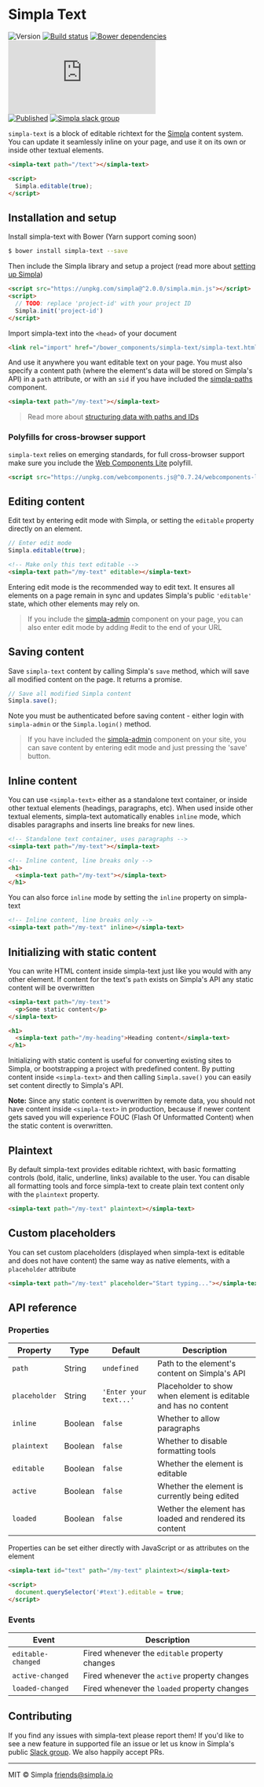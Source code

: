 # Simpla Text
![Version][bower-badge] [![Build status][travis-badge]][travis-url] [![Bower dependencies][bowerdeps-badge]][bowerdeps-url] ![Size][size-badge] <br> 
[![Published][webcomponents-badge]][webcomponents-url] [![Simpla slack group][slack-badge]][slack-url]

`simpla-text` is a block of editable richtext for the [Simpla](https://www.simpla.io) content system. You can update it seamlessly inline on your page, and use it on its own or inside other textual elements.

<!---
```
<custom-element-demo>
  <template>
    <script src="../webcomponentsjs/webcomponents-lite.js"></script>
    <link rel="import" href="simpla-text.html">

    <script src="https://unpkg.com/simpla@2.0.0-preview/simpla.js"></script>
    <script>
      Simpla.init('local');
    </script>
    <next-code-block></next-code-block>
  </template>
</custom-element-demo>
```
-->
```html
<simpla-text path="/text"></simpla-text>

<script>
  Simpla.editable(true);
</script>
```

## Installation and setup

Install simpla-text with Bower (Yarn support coming soon)

```sh
$ bower install simpla-text --save
```

Then include the Simpla library and setup a project (read more about [setting up Simpla](https://www.simpla.io/docs/guides/get-started))

```html
<script src="https://unpkg.com/simpla@^2.0.0/simpla.min.js"></script>
<script>
  // TODO: replace 'project-id' with your project ID
  Simpla.init('project-id')
</script>
```

Import simpla-text into the `<head>` of your document

```html
<link rel="import" href="/bower_components/simpla-text/simpla-text.html" async>
```

And use it anywhere you want editable text on your page. You must also specify a content path (where the element's data will be stored on Simpla's API) in a `path` attribute, or with an `sid` if you have included the [simpla-paths](https://github.com/SimplaElements/simpla-paths) component.

```html
<simpla-text path="/my-text"></simpla-text>
```

> Read more about [structuring data with paths and IDs](https://www.simpla.io/docs/guides/structuring-data)

### Polyfills for cross-browser support

`simpla-text` relies on emerging standards, for full cross-browser support make sure you include the [Web Components Lite](https://github.com/webcomponents/webcomponentsjs) polyfill.

```html
<script src="https://unpkg.com/webcomponents.js@^0.7.24/webcomponents-lite.min.js"></script>
```

## Editing content

Edit text by entering edit mode with Simpla, or setting the `editable` property directly on an element.

```js
// Enter edit mode
Simpla.editable(true);
```

```html
<!-- Make only this text editable -->
<simpla-text path="/my-text" editable></simpla-text>
```

Entering edit mode is the recommended way to edit text. It ensures all elements on a page remain in sync and updates Simpla's public `'editable'` state, which other elements may rely on.

> If you include the [simpla-admin](https://webcomponents.org/element/SimplaElements/simpla-admin) component on your page, you can also enter edit mode by adding #edit to the end of your URL

## Saving content

Save `simpla-text` content by calling Simpla's `save` method, which will save all modified content on the page. It returns a promise.

```js
// Save all modified Simpla content
Simpla.save();
```

Note you must be authenticated before saving content - either login with `simpla-admin` or the `Simpla.login()` method.

> If you have included the [simpla-admin](http://webcomponents.org/element/SimplaElements/simpla-admin) component on your site, you can save content by entering edit mode and just pressing the 'save' button.

## Inline content

You can use `<simpla-text>` either as a standalone text container, or inside other textual elements (headings, paragraphs, etc). When used inside other textual elements, simpla-text automatically enables `inline` mode, which disables paragraphs and inserts line breaks for new lines.

```html
<!-- Standalone text container, uses paragraphs -->
<simpla-text path="/my-text"></simpla-text>

<!-- Inline content, line breaks only -->
<h1>
  <simpla-text path="/my-text"></simpla-text>
</h1>
```

You can also force `inline` mode by setting the `inline` property on simpla-text

```html
<!-- Inline content, line breaks only -->
<simpla-text path="/my-text" inline></simpla-text>
```

## Initializing with static content

You can write HTML content inside simpla-text just like you would with any other element. If content for the text's `path` exists on Simpla's API any static content will be overwritten

```html
<simpla-text path="/my-text">
  <p>Some static content</p>
</simpla-text>

<h1>
  <simpla-text path="/my-heading">Heading content</simpla-text>
</h1>
```

Initializing with static content is useful for converting existing sites to Simpla, or bootstrapping a project with predefined content. By putting content inside `<simpla-text>` and then calling `Simpla.save()` you can easily set content directly to Simpla's API.

**Note:** Since any static content is overwritten by remote data, you should not have content inside `<simpla-text>` in production, because if newer content gets saved you will experience FOUC (Flash Of Unformatted Content) when the static content is overwritten.

## Plaintext

By default simpla-text provides editable richtext, with basic formatting controls (bold, italic, underline, links) available to the user. You can disable all formatting tools and force simpla-text to create plain text content only with the `plaintext` property.

```html
<simpla-text path="/my-text" plaintext></simpla-text>
```

## Custom placeholders

You can set custom placeholders (displayed when simpla-text is editable and does not have content) the same way as native elements, with a `placeholder` attribute

```html
<simpla-text path="/my-text" placeholder="Start typing..."></simpla-text>
```


## API reference

### Properties

Property      | Type    | Default                | Description                                                  
------------- | ------- | ---------------------- | -----------                                                  
`path`        | String  | `undefined`            | Path to the element's content on Simpla's API                
`placeholder` | String  | `'Enter your text...'` | Placeholder to show when element is editable and has no content 
`inline`      | Boolean | `false`                | Whether to allow paragraphs
`plaintext`   | Boolean | `false`                | Whether to disable formatting tools                         
`editable`    | Boolean | `false`                | Whether the element is editable                                 
`active`      | Boolean | `false`                | Whether the element is currently being edited                                 
`loaded`      | Boolean | `false`                | Wether the element has loaded and rendered its content

Properties can be set either directly with JavaScript or as attributes on the element

```html
<simpla-text id="text" path="/my-text" plaintext></simpla-text> 

<script>
  document.querySelector('#text').editable = true;
</script>
```

### Events

Event              | Description                                    
------------------ | -----------                                    
`editable-changed` | Fired whenever the `editable` property changes 
`active-changed`   | Fired whenever the `active` property changes   
`loaded-changed`   | Fired whenever the `loaded` property changes   

## Contributing

If you find any issues with simpla-text please report them! If you'd like to see a new feature in supported file an issue or let us know in Simpla's public [Slack group](https://slack.simpla.io). We also happily accept PRs. 

---

MIT © Simpla <friends@simpla.io>

[bower-badge]: https://img.shields.io/bower/v/simpla-text.svg
[bowerlicense-badge]: https://img.shields.io/bower/l/simpla-text.svg
[travis-badge]: https://img.shields.io/travis/SimplaElements/simpla-text.svg
[travis-url]: https://travis-ci.org/SimplaElements/simpla-text
[bowerdeps-badge]: https://img.shields.io/gemnasium/SimplaElements/simpla-text.svg
[bowerdeps-url]: https://gemnasium.com/bower/simpla-text
[size-badge]: https://badges.herokuapp.com/size/github/SimplaElements/simpla-text/master/simpla-text.html?gzip=true&color=blue
[webcomponents-badge]: https://img.shields.io/badge/webcomponents.org-published-blue.svg
[webcomponents-url]: https://www.webcomponents.org/element/SimplaElements/simpla-text
[slack-badge]: http://slack.simpla.io/badge.svg
[slack-url]: https://slack.simpla.io

